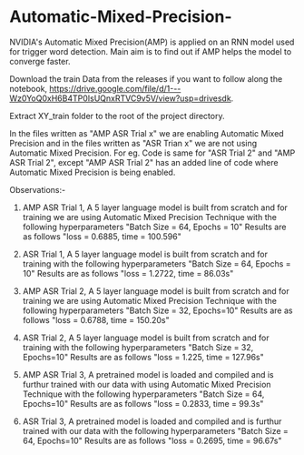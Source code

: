 # Automatic-Mixed-Precision-
NVIDIA's Automatic Mixed Precision(AMP) is applied on an RNN model used for trigger word detection. Main aim is to find out if AMP helps the model to converge faster.

Download the train Data from the releases if you want to follow along the notebook, https://drive.google.com/file/d/1---Wz0YoQ0xH6B4TP0IsUQnxRTVC9v5V/view?usp=drivesdk. 

Extract XY_train folder to the root of the project directory.


In the files written as "AMP ASR Trial x" we are enabling Automatic Mixed Precision and in the files written as "ASR Trian x" we are not using Automatic Mixed Precision.
For eg. Code is same for "ASR Trial 2" and "AMP ASR Trial 2", except "AMP ASR Trial 2" has an added line of code where Automatic Mixed Precision is being enabled.

Observations:-

1. AMP ASR Trial 1, A 5 layer language model is built from scratch and for training we are using Automatic Mixed Precision Technique with the following hyperparameters "Batch Size = 64, Epochs = 10" Results are as follows "loss = 0.6885, time = 100.596"

2. ASR Trial 1, A 5 layer language model is built from scratch and for training with the following hyperparameters "Batch Size = 64, Epochs = 10" Results are as follows "loss = 1.2722, time = 86.03s"

3. AMP ASR Trial 2, A 5 layer language model is built from scratch and for training we are using Automatic Mixed Precision Technique with the following hyperparameters "Batch Size = 32, Epochs=10" Results are as follows  "loss = 0.6788, time = 150.20s"

4. ASR Trial 2, A 5 layer language model is built from scratch and for training with the following hyperparameters "Batch Size = 32, Epochs=10" Results are as follows "loss = 1.225, time = 127.96s"

5. AMP ASR Trial 3, A pretrained model is loaded and compiled and is furthur trained with our data with using Automatic Mixed Precision Technique with the following hyperparameters "Batch Size = 64, Epochs=10" Results are as follows  "loss = 0.2833, time = 99.3s"

6. ASR Trial 3, A pretrained model is loaded and compiled and is furthur trained with our data with the following hyperparameters "Batch Size = 64, Epochs=10" Results are as follows "loss = 0.2695, time = 96.67s"
